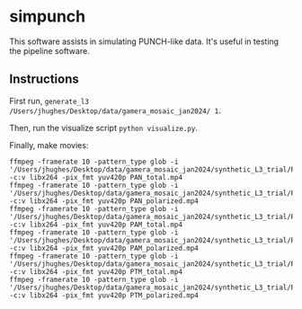 # simpunch

This software assists in simulating PUNCH-like data. It's useful in testing the pipeline software.

## Instructions
First run, `generate_l3 /Users/jhughes/Desktop/data/gamera_mosaic_jan2024/ 1`.

Then, run the visualize script `python visualize.py`.

Finally, make movies:
```
ffmpeg -framerate 10 -pattern_type glob -i '/Users/jhughes/Desktop/data/gamera_mosaic_jan2024/synthetic_L3_trial/PUNCH_L3_PAN_*_total.png' -c:v libx264 -pix_fmt yuv420p PAN_total.mp4
ffmpeg -framerate 10 -pattern_type glob -i '/Users/jhughes/Desktop/data/gamera_mosaic_jan2024/synthetic_L3_trial/PUNCH_L3_PAN_*_polarized.png' -c:v libx264 -pix_fmt yuv420p PAN_polarized.mp4
ffmpeg -framerate 10 -pattern_type glob -i '/Users/jhughes/Desktop/data/gamera_mosaic_jan2024/synthetic_L3_trial/PUNCH_L3_PAM_*_total.png' -c:v libx264 -pix_fmt yuv420p PAM_total.mp4
ffmpeg -framerate 10 -pattern_type glob -i '/Users/jhughes/Desktop/data/gamera_mosaic_jan2024/synthetic_L3_trial/PUNCH_L3_PAM_*_polarized.png' -c:v libx264 -pix_fmt yuv420p PAM_polarized.mp4
ffmpeg -framerate 10 -pattern_type glob -i '/Users/jhughes/Desktop/data/gamera_mosaic_jan2024/synthetic_L3_trial/PUNCH_L3_PTM_*_total.png' -c:v libx264 -pix_fmt yuv420p PTM_total.mp4
ffmpeg -framerate 10 -pattern_type glob -i '/Users/jhughes/Desktop/data/gamera_mosaic_jan2024/synthetic_L3_trial/PUNCH_L3_PTM_*_polarized.png' -c:v libx264 -pix_fmt yuv420p PTM_polarized.mp4
```
